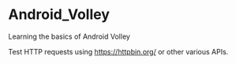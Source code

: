 # Android_Volley
Learning the basics of Android Volley

Test HTTP requests using https://httpbin.org/ or other various APIs.
